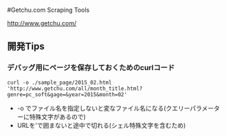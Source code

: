 #Getchu.com Scraping Tools

http://www.getchu.com/

## 開発Tips

### デバッグ用にページを保存しておくためのcurlコード
    curl -o ./sample_page/2015_02.html 'http://www.getchu.com/all/month_title.html?genre=pc_soft&gage=&year=2015&month=02'

* -o でファイル名を指定しないと変なファイル名になる(クエリーパラメーターに特殊文字があるので)
* URLを'で囲まないと途中で切れる(シェル特殊文字を含むため)